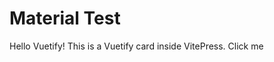 # Material Test



<v-card>
  <v-card-title>Hello Vuetify!</v-card-title>
  <v-card-text>
    This is a Vuetify card inside VitePress.
  </v-card-text>
  <v-card-actions>
    <v-btn color="primary">Click me</v-btn>
  </v-card-actions>
</v-card>